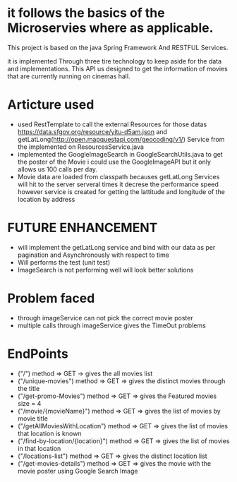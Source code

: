 # it follows the basics of the Microservies where as applicable.

This project is based on the java Spring Framework And RESTFUL Services.

it is implemented Through three tire technology to keep  aside for the data and implementations.
This API us designed to get the information of movies that are currently running on cinemas hall.

# Articture used
  * used RestTemplate to call the external Resources for those datas https://data.sfgov.org/resource/yitu-d5am.json and getLatLong(http://open.mapquestapi.com/geocoding/v1/) Service from the implemented on ResourcesService.java
  * implemented the GoogleImageSearch in GoogleSearchUtils.java to get the poster of the Movie i could use the GoogleImageAPI but it only allows us 100 calls per day.
  * Movie data are loaded from classpath becauses getLatLong Services will hit to the server serveral times it decrese the performance speed however service is created for getting the lattitude and longitude of the location by address
  
  # FUTURE ENHANCEMENT
  * will implement the getLatLong service and bind with our data as per pagination and Asynchronously with respect to time
  * Will performs the test (unit test)
  * ImageSearch is not performing well will look better solutions
  
  # Problem faced
  * through imageService can not pick the correct movie poster
  * multiple calls through imageService gives the TimeOut problems


# EndPoints
* ("/") method => GET -> gives the all movies list
* ("/unique-movies") method => GET => gives the distinct movies through the title
* ("/get-promo-Movies") method => GET => gives the Featured movies size = 4
* ("/movie/{movieName}") method => GET => gives the list of movies by movie title
* ("/getAllMoviesWithLocation") method => GET => gives the list of movies that location is known
* ("/find-by-location/{location}") method => GET => gives the list of movies in that location
* ("/locations-list") method => GET => gives the distinct location list 
* ("/get-movies-details") method => GET => gives the movie with the movie poster using Google Search Image 

